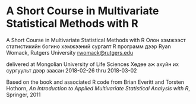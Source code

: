 # A Short Course in Multivariate Statistical Methods with R

A Short Course in Multivariate Statistical Methods with R
Олон хэмжээст статистикийн богино хэмжээний сургалт R программ дээр
Ryan Womack, Rutgers University
rwomack@rutgers.edu

delivered at Mongolian University of Life Sciences
Хөдөө аж ахуйн их сургуульт дээр заасан
2018-02-26 thru 2018-03-02

Based on the book and associated R code from
Brian Everitt and Torsten Hothorn,
*An Introduction to Applied Multivariate Statistical Analysis with R*, Springer, 2011